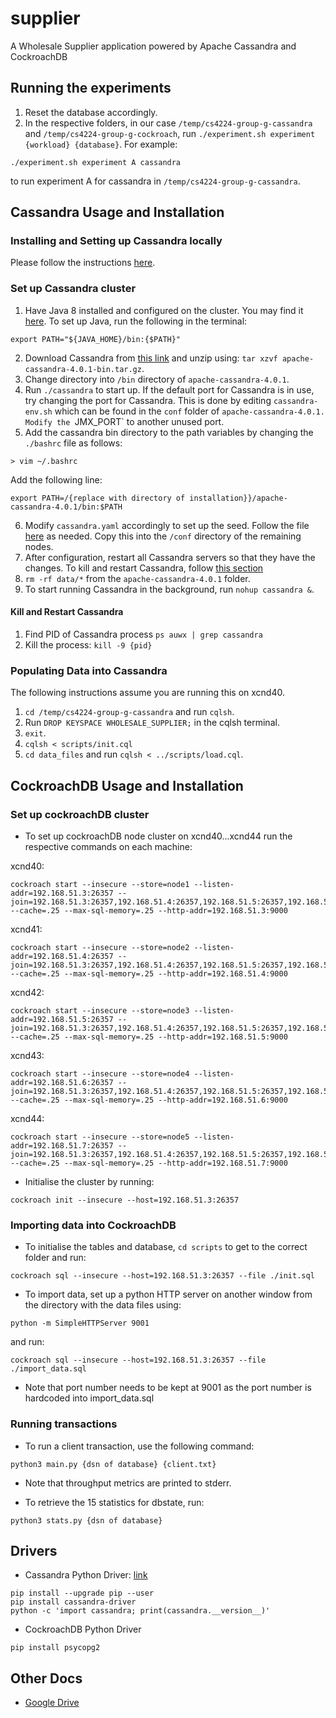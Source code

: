 # supplier
A Wholesale Supplier application powered by Apache Cassandra and CockroachDB


## Running the experiments

1. Reset the database accordingly.
2. In the respective folders, in our case `/temp/cs4224-group-g-cassandra` and `/temp/cs4224-group-g-cockroach`, run `./experiment.sh experiment {workload} {database}`. For example:

```
./experiment.sh experiment A cassandra
```

to run experiment A for cassandra in `/temp/cs4224-group-g-cassandra`.

## Cassandra Usage and Installation

### Installing and Setting up Cassandra locally

Please follow the instructions [here](/cassandra/installation.md).

### Set up Cassandra cluster

1. Have Java 8 installed and configured on the cluster. You may find it [here](https://www.oracle.com/sg/java/technologies/javase/javase8-archive-downloads.html#license-lightbox). To set up Java, run the following in the terminal:

```export JAVA_HOME="/{replace with directory of installation}/jdk1.8.0_202"
export PATH="${JAVA_HOME}/bin:{$PATH}"
```

2. Download Cassandra from [this link](https://www.apache.org/dyn/closer.lua/cassandra/4.0.1/apache-cassandra-4.0.1-bin.tar.gz) and unzip using:
   `tar xzvf apache-cassandra-4.0.1-bin.tar.gz`.
3. Change directory into `/bin` directory of `apache-cassandra-4.0.1`.
4. Run `./cassandra` to start up. If the default port for Cassandra is in use, try changing the port for Cassandra. This is done by editing `cassandra-env.sh` which can be found in the `conf` folder of `apache-cassandra-4.0.1. Modify the `JMX_PORT` to another unused port.
5. Add the cassandra bin directory to the path variables by changing the `./bashrc` file as follows:

```
> vim ~/.bashrc
```

Add the following line:

```
export PATH=/{replace with directory of installation}}/apache-cassandra-4.0.1/bin:$PATH
```

6. Modify `cassandra.yaml` accordingly to set up the seed. Follow the file [here](/cassandra/cassandra.yaml) as needed. Copy this into the `/conf` directory of the remaining nodes.
7. After configuration, restart all Cassandra servers so that they have the changes. To kill and restart Cassandra, follow [this section](####kill-and-restart-cassandra)
8. `rm -rf data/*` from the `apache-cassandra-4.0.1` folder.
9. To start running Cassandra in the background, run `nohup cassandra &`.

#### Kill and Restart Cassandra

1. Find PID of Cassandra process
   `ps auwx | grep cassandra`
2. Kill the process:
   `kill -9 {pid}`

### Populating Data into Cassandra

The following instructions assume you are running this on xcnd40.

1. `cd /temp/cs4224-group-g-cassandra` and run `cqlsh`.
2. Run `DROP KEYSPACE WHOLESALE_SUPPLIER;` in the cqlsh terminal.
3. `exit`.
4. `cqlsh < scripts/init.cql`
5. `cd data_files` and run `cqlsh < ../scripts/load.cql`.

## CockroachDB Usage and Installation

### Set up cockroachDB cluster
* To set up cockroachDB node cluster on xcnd40...xcnd44 run the respective commands on each machine:

xcnd40:
```
cockroach start --insecure --store=node1 --listen-addr=192.168.51.3:26357 --join=192.168.51.3:26357,192.168.51.4:26357,192.168.51.5:26357,192.168.51.6:26357,192.168.51.7:26357 --cache=.25 --max-sql-memory=.25 --http-addr=192.168.51.3:9000
```

xcnd41:
```
cockroach start --insecure --store=node2 --listen-addr=192.168.51.4:26357 --join=192.168.51.3:26357,192.168.51.4:26357,192.168.51.5:26357,192.168.51.6:26357,192.168.51.7:26357 --cache=.25 --max-sql-memory=.25 --http-addr=192.168.51.4:9000
```

xcnd42:
```
cockroach start --insecure --store=node3 --listen-addr=192.168.51.5:26357 --join=192.168.51.3:26357,192.168.51.4:26357,192.168.51.5:26357,192.168.51.6:26357,192.168.51.7:26357 --cache=.25 --max-sql-memory=.25 --http-addr=192.168.51.5:9000
```

xcnd43:
```
cockroach start --insecure --store=node4 --listen-addr=192.168.51.6:26357 --join=192.168.51.3:26357,192.168.51.4:26357,192.168.51.5:26357,192.168.51.6:26357,192.168.51.7:26357 --cache=.25 --max-sql-memory=.25 --http-addr=192.168.51.6:9000
```

xcnd44:
```
cockroach start --insecure --store=node5 --listen-addr=192.168.51.7:26357 --join=192.168.51.3:26357,192.168.51.4:26357,192.168.51.5:26357,192.168.51.6:26357,192.168.51.7:26357 --cache=.25 --max-sql-memory=.25 --http-addr=192.168.51.7:9000
```

* Initialise the cluster by running:
```
cockroach init --insecure --host=192.168.51.3:26357
```

### Importing data into CockroachDB

* To initialise the tables and database, ```cd scripts``` to get to the correct folder and run:
```
cockroach sql --insecure --host=192.168.51.3:26357 --file ./init.sql
```
* To import data, set up a python HTTP server on another window from the directory with the data files using:
```
python -m SimpleHTTPServer 9001
```
and run:

```
cockroach sql --insecure --host=192.168.51.3:26357 --file ./import_data.sql
```

* Note that port number needs to be kept at 9001 as the port number is hardcoded into import_data.sql

### Running transactions
* To run a client transaction, use the following command:
```
python3 main.py {dsn of database} {client.txt}
```
* Note that throughput metrics are printed to stderr.

* To retrieve the 15 statistics for dbstate, run:
```
python3 stats.py {dsn of database}
```


## Drivers

* Cassandra Python Driver: [link](https://github.com/datastax/python-driver)
```
pip install --upgrade pip --user
pip install cassandra-driver
python -c 'import cassandra; print(cassandra.__version__)'
```
* CockroachDB Python Driver
```
pip install psycopg2
```



## Other Docs
* [Google Drive](https://drive.google.com/drive/u/0/folders/17pflcjtitASINdO3Ek_BgWZ-aIsMcDo9)